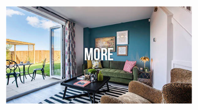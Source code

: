 
![alt text](https://raw.githubusercontent.com/calnkaln/calnkaln.github.io/master/howto/downsize_200k_v1.jpg)
